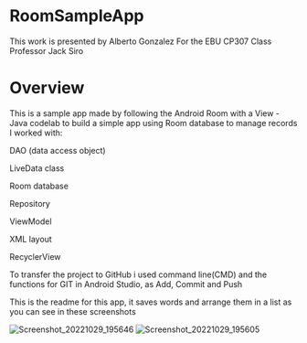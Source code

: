 # RoomSampleApp

This work is presented by Alberto Gonzalez
For the EBU CP307 Class
Professor Jack Siro

# Overview
This is a sample app made by following the Android Room with a View - Java codelab to build a simple app using Room database to manage records
I worked with:

DAO (data access object) 

LiveData class

Room database

Repository

ViewModel

XML layout

RecyclerView

To transfer the project to GitHub i used command line(CMD) and the functions for GIT in Android Studio, as Add, Commit and Push


This is the readme for this app, it saves words and arrange them in a list as you can see in these screenshots


![Screenshot_20221029_195646](https://user-images.githubusercontent.com/72779987/198858491-c75706b2-0da5-475a-9f08-2babdca194ae.png)
![Screenshot_20221029_195605](https://user-images.githubusercontent.com/72779987/198858495-e8b17ab4-740e-4305-961b-7274ee9f447d.png)
